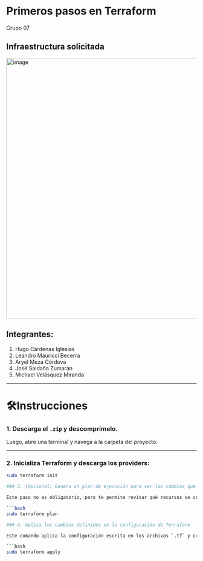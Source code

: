 # Primeros pasos en Terraform  
Grupo 07

## Infraestructura solicitada

<img width="1241" height="691" alt="image" src="https://github.com/user-attachments/assets/6fd4003f-fe07-4a4d-b2d3-cedee624e9b2" />

## Integrantes:

1. Hugo Cárdenas Iglesias  
2. Leandro Mauricci Becerra  
3. Aryel Meza Córdova  
4. José Saldaña Zumarán  
5. Michael Velásquez Miranda  

---

# 🛠Instrucciones

### 1. Descarga el `.zip` y descomprímelo.  
Luego, abre una terminal y navega a la carpeta del proyecto.

---

### 2. Inicializa Terraform y descarga los providers:

```bash
sudo terraform init

### 3. (Opcional) Genera un plan de ejecución para ver los cambios que se aplicarán

Este paso no es obligatorio, pero te permite revisar qué recursos se crearán, modificarán o eliminarán **antes de aplicar los cambios**.

```bash
sudo terraform plan

### 4. Aplica los cambios definidos en la configuración de Terraform

Este comando aplica la configuración escrita en los archivos `.tf` y crea la infraestructura (contenedores, redes, volúmenes, etc.).

```bash
sudo terraform apply



